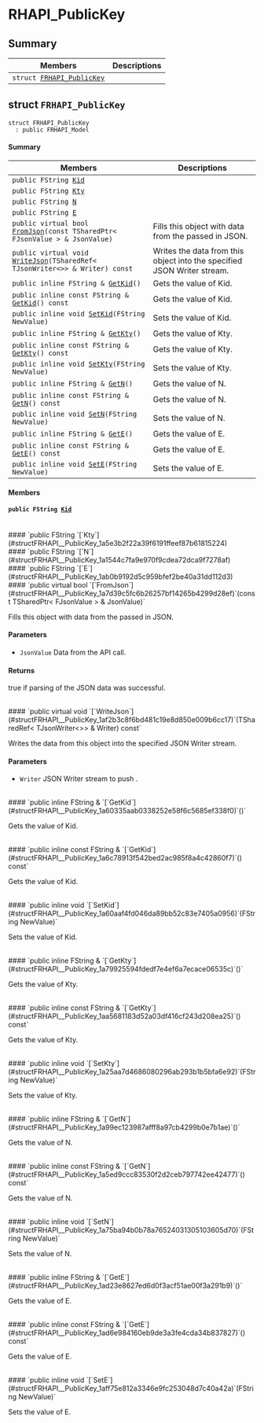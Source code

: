 # RHAPI_PublicKey <a id="group__RHAPI__PublicKey"></a>

## Summary

 Members                        | Descriptions                                
--------------------------------|---------------------------------------------
`struct `[`FRHAPI_PublicKey`](#structFRHAPI__PublicKey) | 

## struct `FRHAPI_PublicKey` <a id="structFRHAPI__PublicKey"></a>

```
struct FRHAPI_PublicKey
  : public FRHAPI_Model
```

#### Summary

 Members                        | Descriptions                                
--------------------------------|---------------------------------------------
`public FString `[`Kid`](#structFRHAPI__PublicKey_1a985410114ab7cd588e0d558f7fbfbf9a) | 
`public FString `[`Kty`](#structFRHAPI__PublicKey_1a5e3b2f22a39f6191ffeef87b61815224) | 
`public FString `[`N`](#structFRHAPI__PublicKey_1a1544c7fa9e970f9cdea72dca9f7278af) | 
`public FString `[`E`](#structFRHAPI__PublicKey_1ab0b9192d5c959bfef2be40a31dd112d3) | 
`public virtual bool `[`FromJson`](#structFRHAPI__PublicKey_1a7d39c5fc6b26257bf14265b4299d28ef)`(const TSharedPtr< FJsonValue > & JsonValue)` | Fills this object with data from the passed in JSON.
`public virtual void `[`WriteJson`](#structFRHAPI__PublicKey_1af2b3c8f6bd481c19e8d850e009b6cc17)`(TSharedRef< TJsonWriter<>> & Writer) const` | Writes the data from this object into the specified JSON Writer stream.
`public inline FString & `[`GetKid`](#structFRHAPI__PublicKey_1a60335aab0338252e58f6c5685ef338f0)`()` | Gets the value of Kid.
`public inline const FString & `[`GetKid`](#structFRHAPI__PublicKey_1a6c78913f542bed2ac985f8a4c42860f7)`() const` | Gets the value of Kid.
`public inline void `[`SetKid`](#structFRHAPI__PublicKey_1a60aaf4fd046da89bb52c83e7405a0956)`(FString NewValue)` | Sets the value of Kid.
`public inline FString & `[`GetKty`](#structFRHAPI__PublicKey_1a79925594fdedf7e4ef6a7ecace06535c)`()` | Gets the value of Kty.
`public inline const FString & `[`GetKty`](#structFRHAPI__PublicKey_1aa5681183d52a03df416cf243d208ea25)`() const` | Gets the value of Kty.
`public inline void `[`SetKty`](#structFRHAPI__PublicKey_1a25aa7d4686080296ab293b1b5bfa6e92)`(FString NewValue)` | Sets the value of Kty.
`public inline FString & `[`GetN`](#structFRHAPI__PublicKey_1a99ec123987afff8a97cb4299b0e7b1ae)`()` | Gets the value of N.
`public inline const FString & `[`GetN`](#structFRHAPI__PublicKey_1a5ed9ccc83530f2d2ceb797742ee42477)`() const` | Gets the value of N.
`public inline void `[`SetN`](#structFRHAPI__PublicKey_1a75ba94b0b78a76524031305103605d70)`(FString NewValue)` | Sets the value of N.
`public inline FString & `[`GetE`](#structFRHAPI__PublicKey_1ad23e8627ed6d0f3acf51ae00f3a291b9)`()` | Gets the value of E.
`public inline const FString & `[`GetE`](#structFRHAPI__PublicKey_1ad6e984160eb9de3a3fe4cda34b837827)`() const` | Gets the value of E.
`public inline void `[`SetE`](#structFRHAPI__PublicKey_1aff75e812a3346e9fc253048d7c40a42a)`(FString NewValue)` | Sets the value of E.

#### Members

#### `public FString `[`Kid`](#structFRHAPI__PublicKey_1a985410114ab7cd588e0d558f7fbfbf9a) <a id="structFRHAPI__PublicKey_1a985410114ab7cd588e0d558f7fbfbf9a"></a>

<br>
#### `public FString `[`Kty`](#structFRHAPI__PublicKey_1a5e3b2f22a39f6191ffeef87b61815224) <a id="structFRHAPI__PublicKey_1a5e3b2f22a39f6191ffeef87b61815224"></a>

<br>
#### `public FString `[`N`](#structFRHAPI__PublicKey_1a1544c7fa9e970f9cdea72dca9f7278af) <a id="structFRHAPI__PublicKey_1a1544c7fa9e970f9cdea72dca9f7278af"></a>

<br>
#### `public FString `[`E`](#structFRHAPI__PublicKey_1ab0b9192d5c959bfef2be40a31dd112d3) <a id="structFRHAPI__PublicKey_1ab0b9192d5c959bfef2be40a31dd112d3"></a>

<br>
#### `public virtual bool `[`FromJson`](#structFRHAPI__PublicKey_1a7d39c5fc6b26257bf14265b4299d28ef)`(const TSharedPtr< FJsonValue > & JsonValue)` <a id="structFRHAPI__PublicKey_1a7d39c5fc6b26257bf14265b4299d28ef"></a>

Fills this object with data from the passed in JSON.

#### Parameters
* `JsonValue` Data from the API call.

#### Returns
true if parsing of the JSON data was successful.

<br>
#### `public virtual void `[`WriteJson`](#structFRHAPI__PublicKey_1af2b3c8f6bd481c19e8d850e009b6cc17)`(TSharedRef< TJsonWriter<>> & Writer) const` <a id="structFRHAPI__PublicKey_1af2b3c8f6bd481c19e8d850e009b6cc17"></a>

Writes the data from this object into the specified JSON Writer stream.

#### Parameters
* `Writer` JSON Writer stream to push .

<br>
#### `public inline FString & `[`GetKid`](#structFRHAPI__PublicKey_1a60335aab0338252e58f6c5685ef338f0)`()` <a id="structFRHAPI__PublicKey_1a60335aab0338252e58f6c5685ef338f0"></a>

Gets the value of Kid.

<br>
#### `public inline const FString & `[`GetKid`](#structFRHAPI__PublicKey_1a6c78913f542bed2ac985f8a4c42860f7)`() const` <a id="structFRHAPI__PublicKey_1a6c78913f542bed2ac985f8a4c42860f7"></a>

Gets the value of Kid.

<br>
#### `public inline void `[`SetKid`](#structFRHAPI__PublicKey_1a60aaf4fd046da89bb52c83e7405a0956)`(FString NewValue)` <a id="structFRHAPI__PublicKey_1a60aaf4fd046da89bb52c83e7405a0956"></a>

Sets the value of Kid.

<br>
#### `public inline FString & `[`GetKty`](#structFRHAPI__PublicKey_1a79925594fdedf7e4ef6a7ecace06535c)`()` <a id="structFRHAPI__PublicKey_1a79925594fdedf7e4ef6a7ecace06535c"></a>

Gets the value of Kty.

<br>
#### `public inline const FString & `[`GetKty`](#structFRHAPI__PublicKey_1aa5681183d52a03df416cf243d208ea25)`() const` <a id="structFRHAPI__PublicKey_1aa5681183d52a03df416cf243d208ea25"></a>

Gets the value of Kty.

<br>
#### `public inline void `[`SetKty`](#structFRHAPI__PublicKey_1a25aa7d4686080296ab293b1b5bfa6e92)`(FString NewValue)` <a id="structFRHAPI__PublicKey_1a25aa7d4686080296ab293b1b5bfa6e92"></a>

Sets the value of Kty.

<br>
#### `public inline FString & `[`GetN`](#structFRHAPI__PublicKey_1a99ec123987afff8a97cb4299b0e7b1ae)`()` <a id="structFRHAPI__PublicKey_1a99ec123987afff8a97cb4299b0e7b1ae"></a>

Gets the value of N.

<br>
#### `public inline const FString & `[`GetN`](#structFRHAPI__PublicKey_1a5ed9ccc83530f2d2ceb797742ee42477)`() const` <a id="structFRHAPI__PublicKey_1a5ed9ccc83530f2d2ceb797742ee42477"></a>

Gets the value of N.

<br>
#### `public inline void `[`SetN`](#structFRHAPI__PublicKey_1a75ba94b0b78a76524031305103605d70)`(FString NewValue)` <a id="structFRHAPI__PublicKey_1a75ba94b0b78a76524031305103605d70"></a>

Sets the value of N.

<br>
#### `public inline FString & `[`GetE`](#structFRHAPI__PublicKey_1ad23e8627ed6d0f3acf51ae00f3a291b9)`()` <a id="structFRHAPI__PublicKey_1ad23e8627ed6d0f3acf51ae00f3a291b9"></a>

Gets the value of E.

<br>
#### `public inline const FString & `[`GetE`](#structFRHAPI__PublicKey_1ad6e984160eb9de3a3fe4cda34b837827)`() const` <a id="structFRHAPI__PublicKey_1ad6e984160eb9de3a3fe4cda34b837827"></a>

Gets the value of E.

<br>
#### `public inline void `[`SetE`](#structFRHAPI__PublicKey_1aff75e812a3346e9fc253048d7c40a42a)`(FString NewValue)` <a id="structFRHAPI__PublicKey_1aff75e812a3346e9fc253048d7c40a42a"></a>

Sets the value of E.

<br>
